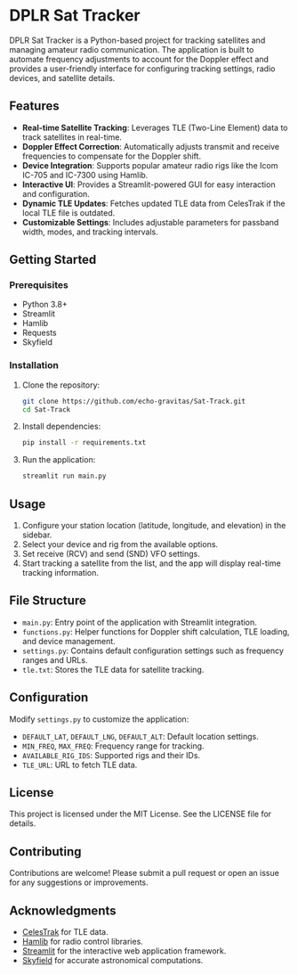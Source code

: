 # DPLR Sat Tracker

DPLR Sat Tracker is a Python-based project for tracking satellites and managing amateur radio communication. The application is built to automate frequency adjustments to account for the Doppler effect and provides a user-friendly interface for configuring tracking settings, radio devices, and satellite details.

## Features

- **Real-time Satellite Tracking**: Leverages TLE (Two-Line Element) data to track satellites in real-time.
- **Doppler Effect Correction**: Automatically adjusts transmit and receive frequencies to compensate for the Doppler shift.
- **Device Integration**: Supports popular amateur radio rigs like the Icom IC-705 and IC-7300 using Hamlib.
- **Interactive UI**: Provides a Streamlit-powered GUI for easy interaction and configuration.
- **Dynamic TLE Updates**: Fetches updated TLE data from CelesTrak if the local TLE file is outdated.
- **Customizable Settings**: Includes adjustable parameters for passband width, modes, and tracking intervals.

## Getting Started

### Prerequisites

- Python 3.8+
- Streamlit
- Hamlib
- Requests
- Skyfield

### Installation

1. Clone the repository:

   ```bash
   git clone https://github.com/echo-gravitas/Sat-Track.git
   cd Sat-Track
   ```

2. Install dependencies:

   ```bash
   pip install -r requirements.txt
   ```

3. Run the application:
   ```bash
   streamlit run main.py
   ```

## Usage

1. Configure your station location (latitude, longitude, and elevation) in the sidebar.
2. Select your device and rig from the available options.
3. Set receive (RCV) and send (SND) VFO settings.
4. Start tracking a satellite from the list, and the app will display real-time tracking information.

## File Structure

- `main.py`: Entry point of the application with Streamlit integration.
- `functions.py`: Helper functions for Doppler shift calculation, TLE loading, and device management.
- `settings.py`: Contains default configuration settings such as frequency ranges and URLs.
- `tle.txt`: Stores the TLE data for satellite tracking.

## Configuration

Modify `settings.py` to customize the application:

- `DEFAULT_LAT`, `DEFAULT_LNG`, `DEFAULT_ALT`: Default location settings.
- `MIN_FREQ`, `MAX_FREQ`: Frequency range for tracking.
- `AVAILABLE_RIG_IDS`: Supported rigs and their IDs.
- `TLE_URL`: URL to fetch TLE data.

## License

This project is licensed under the MIT License. See the LICENSE file for details.

## Contributing

Contributions are welcome! Please submit a pull request or open an issue for any suggestions or improvements.

## Acknowledgments

- [CelesTrak](https://celestrak.org/) for TLE data.
- [Hamlib](https://hamlib.github.io/) for radio control libraries.
- [Streamlit](https://streamlit.io/) for the interactive web application framework.
- [Skyfield](https://rhodesmill.org/skyfield/) for accurate astronomical computations.
